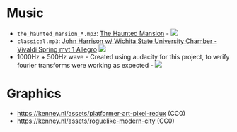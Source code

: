 # Music

* `the_haunted_mansion_*.mp3`: [The Haunted Mansion](https://ds10forum.bandcamp.com/album/ds10forum-com-the-haunted-mansion) - [<img src="https://licensebuttons.net/l/by-sa/3.0/80x15.png" />](http://creativecommons.org/licenses/by-sa/3.0/)
* `classical.mp3`: [John Harrison w/ Wichita State University Chamber - Vivaldi Spring mvt 1 Allegro](https://freemusicarchive.org/music/John_Harrison_with_the_Wichita_State_University_Chamber_Players/The_Four_Seasons_Vivaldi/01_-_Vivaldi_Spring_mvt_1_Allegro_-_John_Harrison_violin) [<img src="https://licensebuttons.net/l/by-sa/3.0/80x15.png" />](http://creativecommons.org/licenses/by-sa/3.0/)
* 1000Hz + 500Hz wave - Created using audacity for this project, to verify fourier transforms were working as expected - [<img src="https://licensebuttons.net/l/by-sa/3.0/80x15.png" />](http://creativecommons.org/licenses/by-sa/3.0/)

# Graphics

* https://kenney.nl/assets/platformer-art-pixel-redux (CC0)
* https://kenney.nl/assets/roguelike-modern-city (CC0)